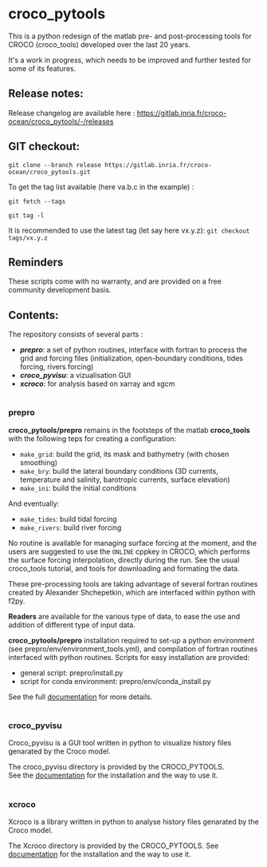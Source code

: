 # croco_pytools

This is a python redesign of the matlab pre- and post-processing tools for CROCO (croco_tools) developed over the last 20 years.

It's a work in progress, which needs to be improved and further tested for some of its features.

## Release notes: 

Release changelog are available here : https://gitlab.inria.fr/croco-ocean/croco_pytools/-/releases

## GIT checkout:

`git clone --branch release https://gitlab.inria.fr/croco-ocean/croco_pytools.git`

To get the tag list available (here va.b.c in the example) :

`git fetch --tags`

`git tag -l`

It is recommended to use the latest tag (let say here vx.y.z):  `git checkout tags/vx.y.z`


## Reminders

These scripts come with no warranty, and are provided on a free community development basis.

## Contents:
The repository consists of several parts :
  - ***prepro***: a set of python routines, interface with fortran to process the grid and forcing files (initialization, open-boundary conditions, tides forcing, rivers forcing)
  - ***croco_pyvisu***: a vizualisation GUI
  - ***xcroco***: for analysis based on xarray and xgcm

#
### prepro
**croco_pytools/prepro** remains in the footsteps of the matlab **croco_tools** with the following teps for creating a configuration:
* ``make_grid``: build the grid, its mask and bathymetry (with chosen smoothing)
* ``make_bry``: build the lateral boundary conditions (3D currents, temperature and salinity, barotropic currents, surface elevation)
* ``make_ini``: build the initial conditions

And eventually:
* ``make_tides``: build tidal forcing
* ``make_rivers``: build river forcing

No routine is available for managing surface forcing at the moment, and the users are suggested to use the ``ONLINE`` cppkey in CROCO, 
which performs the surface forcing interpolation, directly during the run. 
See the usual croco_tools tutorial, and tools for downloading and formating the data. 

These pre-processing tools are taking advantage of several fortran routines created by Alexander Shchepetkin, which are interfaced within python with f2py.

**Readers** are available for the various type of data, to ease the use and addition of different type of input data. 

**croco_pytools/prepro** installation required to set-up a python environment (see prepro/env/environment_tools.yml), and
compilation of fortran routines interfaced with python routines. 
Scripts for easy installation are provided: 
- general script: prepro/install.py
- script for conda environment: prepro/env/conda_install.py

See the full [documentation]( https://croco-ocean.gitlabpages.inria.fr/croco_pytools/prepro) for more details.

#
### croco_pyvisu
Croco_pyvisu is a  GUI tool written in python to visualize history files genarated by the Croco model.

The croco_pyvisu directory is provided by the CROCO_PYTOOLS.  
See the [documentation](https://croco-ocean.gitlabpages.inria.fr/croco_pytools/croco_pyvisu) for the installation and the way to use it.


#
### xcroco
Xcroco is a library written in python to analyse history files genarated by the Croco model.

The Xcroco directory is provided by the CROCO_PYTOOLS.
See [documentation]( https://croco-ocean.gitlabpages.inria.fr/croco_pytools/xcroco) for the installation and the way to use it. 


